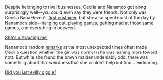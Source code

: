 <!-- title: Friends from Business -->
<!-- relationship: Alliance -->

Despite belonging to rival businesses, Cecilia and Nanamoo got along surprisingly well—you could even say they were friends. Not only was Cecilia NanaEleven's [first customer](https://www.youtube.com/live/zPJ78C7uNq8?feature=shared&t=603), but she also spent most of the day by Nanamoo’s side—hanging out, playing games, getting mad at those same games, and everything in between.

[She's distracting me!](#embed:https://www.youtube.com/live/zPJ78C7uNq8?feature=shared&t=3816)

Nanamoo’s random [remarks](https://www.youtube.com/live/zPJ78C7uNq8?feature=shared&t=6901) at the most unexpected times often made Cecilia question whether the girl was normal (she was leaning more toward not). But while she found the brown maiden undeniably odd, there was something about that weirdness that she couldn’t help but find... endearing.

[Did you just evilly giggle?](#embed:https://www.youtube.com/live/zPJ78C7uNq8?feature=shared&t=7743)
